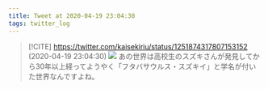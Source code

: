 ```yaml
---
title: Tweet at 2020-04-19 23:04:30
tags: twitter_log
---
```


> [!CITE] https://twitter.com/kaisekiriu/status/1251874317807153152 (2020-04-19 23:04:30)
> ![](https://twitter.com/kaisekiriu/status/1251874317807153152)
> あの世界は高校生のスズキさんが発見してから30年以上経ってようやく「フタバサウルス・スズキイ」と学名が付いた世界なんですよね。
